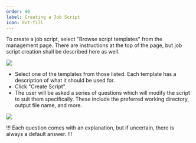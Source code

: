 ```yaml
---
order: 90
label: Creating a Job Script
icon: dot-fill
---
```


To create a job script, select "Browse script templates" from the management page. There are instructions at the top of the page, but job script creation shall be described here as well.

![](/images/flight_web_jobmanager_creation.png)

- Select one of the templates from those listed. Each template has a description of what it should be used for.
- Click "Create Script".
- The user will be asked a series of questions which will modify the script to suit them specifically. These include the preferred working directory, output file name, and more.

![](/images/flight_web_jobmanager_creation_question.png)

!!!
Each question comes with an explanation, but if uncertain, there is always a default answer.
!!!
